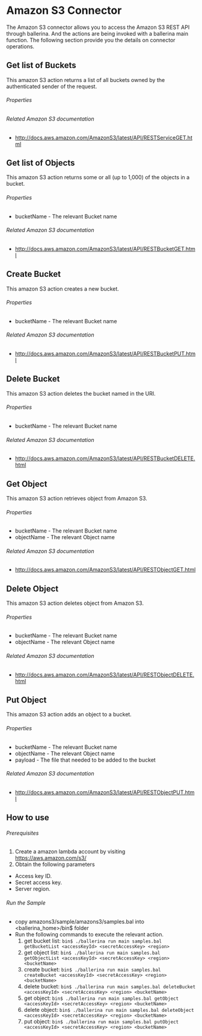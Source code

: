 # Amazon S3 Connector
  The Amazon S3 connector allows you to access the Amazon S3 REST API through ballerina. And the actions are being invoked
  with a ballerina main function. The following section provide you the details on connector operations.

## Get list of Buckets
  This amazon S3 action  returns a list of all buckets owned by the authenticated sender of the request.

###### Properties

###### Related Amazon S3 documentation
  * <http://docs.aws.amazon.com/AmazonS3/latest/API/RESTServiceGET.html>

## Get list of Objects
 This amazon S3 action returns some or all (up to 1,000) of the objects in a bucket.

###### Properties
  * bucketName - The relevant Bucket name

###### Related Amazon S3 documentation
  * <http://docs.aws.amazon.com/AmazonS3/latest/API/RESTBucketGET.html>

## Create Bucket
  This amazon S3 action creates a new bucket.

###### Properties
  * bucketName - The relevant Bucket name

###### Related Amazon S3 documentation
  * <http://docs.aws.amazon.com/AmazonS3/latest/API/RESTBucketPUT.html>

## Delete Bucket
 This amazon S3 action deletes the bucket named in the URI.

###### Properties
  * bucketName - The relevant Bucket name

###### Related Amazon S3 documentation
  * <http://docs.aws.amazon.com/AmazonS3/latest/API/RESTBucketDELETE.html>

## Get Object
  This amazon S3 action retrieves object from Amazon S3.

###### Properties
  * bucketName - The relevant Bucket name
  * objectName - The relevant Object name

###### Related Amazon S3 documentation
  * <http://docs.aws.amazon.com/AmazonS3/latest/API/RESTObjectGET.html>

## Delete Object
  This amazon S3 action deletes object from Amazon S3.

###### Properties
  * bucketName - The relevant Bucket name
  * objectName - The relevant Object name

###### Related Amazon S3 documentation
  * <http://docs.aws.amazon.com/AmazonS3/latest/API/RESTObjectDELETE.html>

## Put Object
  This amazon S3 action adds an object to a bucket.

###### Properties
  * bucketName - The relevant Bucket name
  * objectName - The relevant Object name
  * payload - The file that needed to be added to the bucket

###### Related Amazon S3 documentation
  * <http://docs.aws.amazon.com/AmazonS3/latest/API/RESTObjectPUT.html>


## How to use

###### Prerequisites
 1. Create a amazon lambda account by visiting <https://aws.amazon.com/s3/>
 2. Obtain the following parameters
   * Access key ID.
   * Secret access key.
   * Server region.

###### Run the Sample
- copy amazons3/sample/amazons3/samples.bal into <ballerina_home>/bin$ folder
- Run the following commands to execute the relevant action.
  1. get bucket list:
  `bin$ ./ballerina run main samples.bal getBucketList <accessKeyId> <secretAccessKey> <region>`
  2. get object list:
  `bin$ ./ballerina run main samples.bal getObjectList <accessKeyId> <secretAccessKey> <region> <bucketName>`
  3. create bucket:
  `bin$ ./ballerina run main samples.bal createBucket <accessKeyId> <secretAccessKey> <region> <bucketName>`
  4. delete bucket:
  `bin$ ./ballerina run main samples.bal deleteBucket <accessKeyId> <secretAccessKey> <region> <bucketName>`
  5. get object:
  `bin$ ./ballerina run main samples.bal getObject <accessKeyId> <secretAccessKey> <region> <bucketName>`
  6. delete object:
  `bin$ ./ballerina run main samples.bal deleteObject <accessKeyId> <secretAccessKey> <region> <bucketName>`
  7. put object:
  `bin$ ./ballerina run main samples.bal putObject <accessKeyId> <secretAccessKey> <region> <bucketName>`
